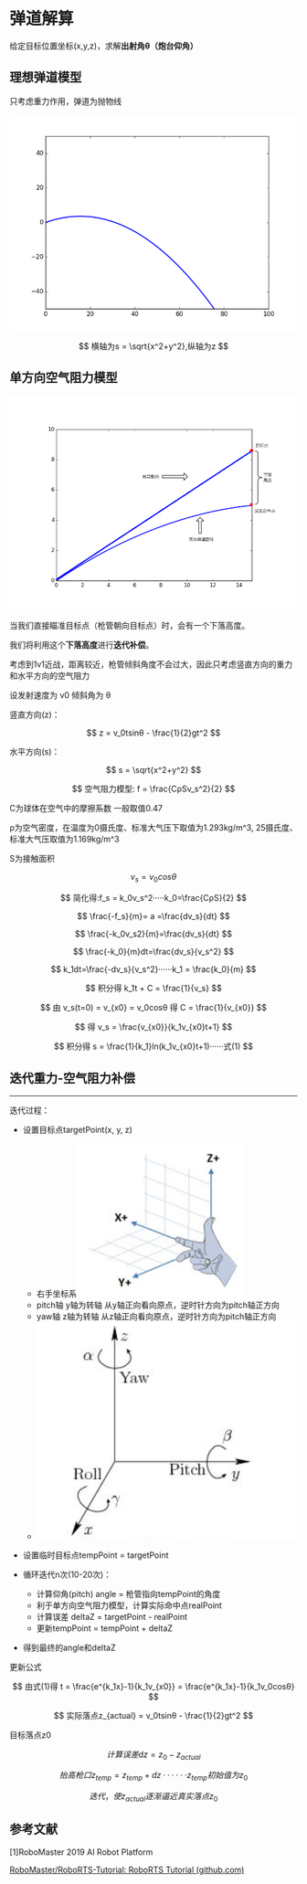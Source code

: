 

# 弹道解算

给定目标位置坐标(x,y,z)，求解**出射角θ（炮台仰角）**

## 理想弹道模型

只考虑重力作用，弹道为抛物线

![projectile](./pic/projectile.png)


$$
横轴为s = \sqrt{x^2+y^2},纵轴为z
$$


## 单方向空气阻力模型

![projectile_model](./pic/projectile_model.png)

当我们直接瞄准目标点（枪管朝向目标点）时，会有一个下落高度。 

我们将利用这个**下落高度**进行**迭代补偿**。



考虑到1v1近战，距离较近，枪管倾斜角度不会过大，因此只考虑竖直方向的重力和水平方向的空气阻力

设发射速度为 v0 倾斜角为 θ



竖直方向(z)：

$$
z = v_0tsinθ - \frac{1}{2}gt^2
$$



水平方向(s)：

$$
s = \sqrt{x^2+y^2}
$$

$$
空气阻力模型: f = \frac{CρSv_s^2}{2}  
$$

C为球体在空气中的摩擦系数 一般取值0.47

ρ为空气密度，在温度为0摄氏度、标准大气压下取值为1.293kg/m^3, 25摄氏度、标准大气压取值为1.169kg/m^3

S为接触面积




$$
v_s = v_0cosθ
$$

$$
简化得:f_s = k_0v_s^2·····k_0=\frac{CρS}{2}  
$$

$$
\frac{-f_s}{m}= a =\frac{dv_s}{dt}
$$


$$
\frac{-k_0v_s2}{m}=\frac{dv_s}{dt}
$$

$$
\frac{-k_0}{m}dt=\frac{dv_s}{v_s^2}
$$

$$
k_1dt=\frac{-dv_s}{v_s^2}······k_1 = \frac{k_0}{m}
$$

$$
积分得 k_1t + C = \frac{1}{v_s}
$$


$$
由 v_s(t=0) = v_{x0} = v_0cosθ 得 C = \frac{1}{v_{x0}}
$$

$$
得 v_s = \frac{v_{x0}}{k_1v_{x0}t+1}
$$

$$
积分得 s = \frac{1}{k_1}ln(k_1v_{x0}t+1)······式(1)
$$




## 迭代重力-空气阻力补偿

------

迭代过程：

* 设置目标点targetPoint(x, y, z)
  * 右手坐标系![](./pic/coordinate.jpg)
  * pitch轴 y轴为转轴 从y轴正向看向原点，逆时针方向为pitch轴正方向
  * yaw轴 z轴为转轴 从z轴正向看向原点，逆时针方向为pitch轴正方向
  * ![](./pic/rotations.png)



* 设置临时目标点tempPoint = targetPoint
* 循环迭代n次(10-20次)：
  * 计算仰角(pitch)   angle = 枪管指向tempPoint的角度
  * 利于单方向空气阻力模型，计算实际命中点realPoint
  * 计算误差 deltaZ = targetPoint - realPoint
  * 更新tempPoint = tempPoint + deltaZ
* 得到最终的angle和deltaZ





更新公式

$$
由式(1)得 t = \frac{e^{k_1x}-1}{k_1v_{x0}} = \frac{e^{k_1x}-1}{k_1v_0cosθ}
$$

$$
实际落点z_{actual} = v_0tsinθ - \frac{1}{2}gt^2
$$


目标落点z0




$$
计算误差 dz = z_0 - z_{actual}
$$

$$
抬高枪口 z_{temp} = z_{temp} + dz ······z_{temp}初始值为z_0 
$$

$$
迭代，使z_{actual}逐渐逼近真实落点z_0
$$






## 参考文献

[1]RoboMaster 2019 AI Robot Platform

[RoboMaster/RoboRTS-Tutorial: RoboRTS Tutorial (github.com)](https://github.com/RoboMaster/RoboRTS-Tutorial)